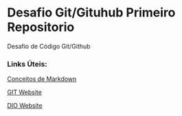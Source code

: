 # Desafio Git/Gituhub Primeiro Repositorio
Desafio de Código Git/Github

### Links Úteis:
[Conceitos de Markdown](https://www.markdownguide.org/getting-started/)

[GIT Website](http://www.git-scm.com/)

[DIO Website](https://www.dio.me)
